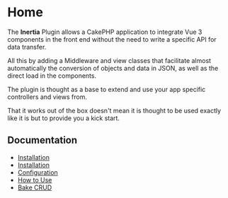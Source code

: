 Home
====
The **Inertia** Plugin allows a CakePHP application to integrate Vue 3 components in the front end without the need to write a specific API for data transfer.

All this by adding a Middleware and view classes that facilitate almost automatically the conversion of objects and data in JSON, as well as the direct load in the components.

The plugin is thought as a base to extend and use your app specific controllers and views from.

That it works out of the box doesn't mean it is thought to be used exactly like it is but to provide you a kick start.

Documentation
-------------

* [Installation](Documentation/Installation.md)
* [Installation](Documentation/Installation.md)
* [Configuration](Documentation/Configuration.md)
* [How to Use](Documentation/How-to-Use.md)
* [Bake CRUD](Documentation/Bake-CRUD.md)